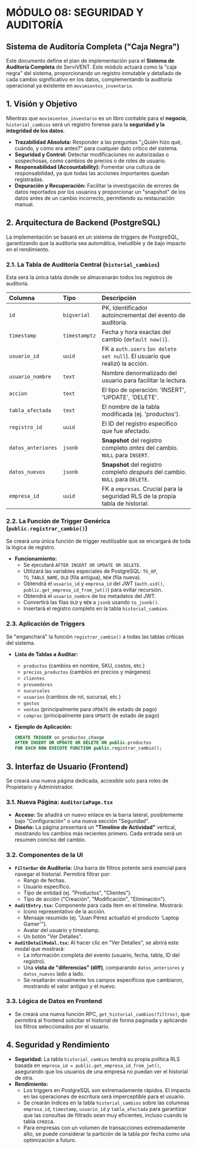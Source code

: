 # MÓDULO 08: SEGURIDAD Y AUDITORÍA
## Sistema de Auditoría Completa ("Caja Negra")

Este documento define el plan de implementación para el **Sistema de Auditoría Completa** de ServiVENT. Este módulo actuará como la "caja negra" del sistema, proporcionando un registro inmutable y detallado de cada cambio significativo en los datos, complementando la auditoría operacional ya existente en `movimientos_inventario`.

## 1. Visión y Objetivo

Mientras que `movimientos_inventario` es un libro contable para el **negocio**, `historial_cambios` será un registro forense para la **seguridad y la integridad de los datos**.

-   **Trazabilidad Absoluta:** Responder a las preguntas "¿Quién hizo qué, cuándo, y cómo era antes?" para cualquier dato crítico del sistema.
-   **Seguridad y Control:** Detectar modificaciones no autorizadas o sospechosas, como cambios de precios o de roles de usuario.
-   **Responsabilidad (Accountability):** Fomentar una cultura de responsabilidad, ya que todas las acciones importantes quedan registradas.
-   **Depuración y Recuperación:** Facilitar la investigación de errores de datos reportados por los usuarios y proporcionar un "snapshot" de los datos antes de un cambio incorrecto, permitiendo su restauración manual.

## 2. Arquitectura de Backend (PostgreSQL)

La implementación se basará en un sistema de triggers de PostgreSQL, garantizando que la auditoría sea automática, ineludible y de bajo impacto en el rendimiento.

### 2.1. La Tabla de Auditoría Central (`historial_cambios`)

Esta será la única tabla donde se almacenarán todos los registros de auditoría.

| Columna | Tipo | Descripción |
| :--- | :--- | :--- |
| `id` | `bigserial` | PK, Identificador autoincremental del evento de auditoría. |
| `timestamp` | `timestamptz` | Fecha y hora exactas del cambio (`default now()`). |
| `usuario_id` | `uuid` | FK a `auth.users` (`on delete set null`). El usuario que realizó la acción. |
| `usuario_nombre`| `text` | Nombre denormalizado del usuario para facilitar la lectura. |
| `accion` | `text` | El tipo de operación: 'INSERT', 'UPDATE', 'DELETE'. |
| `tabla_afectada` | `text` | El nombre de la tabla modificada (ej. 'productos'). |
| `registro_id` | `uuid` | El ID del registro específico que fue afectado. |
| `datos_anteriores`| `jsonb` | **Snapshot** del registro completo *antes* del cambio. `NULL` para `INSERT`. |
| `datos_nuevos` | `jsonb` | **Snapshot** del registro completo *después* del cambio. `NULL` para `DELETE`. |
| `empresa_id` | `uuid` | FK a `empresas`. Crucial para la seguridad RLS de la propia tabla de historial. |

### 2.2. La Función de Trigger Genérica (`public.registrar_cambio()`)

Se creará una única función de trigger reutilizable que se encargará de toda la lógica de registro.

-   **Funcionamiento:**
    -   Se ejecutará `AFTER INSERT OR UPDATE OR DELETE`.
    -   Utilizará las variables especiales de PostgreSQL: `TG_OP`, `TG_TABLE_NAME`, `OLD` (fila antigua), `NEW` (fila nueva).
    -   Obtendrá el `usuario_id` y `empresa_id` del JWT (`auth.uid()`, `public.get_empresa_id_from_jwt()`) para evitar recursión.
    -   Obtendrá el `usuario_nombre` de los metadatos del JWT.
    -   Convertirá las filas `OLD` y `NEW` a `jsonb` usando `to_jsonb()`.
    -   Insertará el registro completo en la tabla `historial_cambios`.

### 2.3. Aplicación de Triggers

Se "enganchará" la función `registrar_cambio()` a todas las tablas críticas del sistema.

-   **Lista de Tablas a Auditar:**
    -   `productos` (cambios en nombre, SKU, costos, etc.)
    -   `precios_productos` (cambios en precios y márgenes)
    -   `clientes`
    -   `proveedores`
    -   `sucursales`
    -   `usuarios` (cambios de rol, sucursal, etc.)
    -   `gastos`
    -   `ventas` (principalmente para `UPDATE` de estado de pago)
    -   `compras` (principalmente para `UPDATE` de estado de pago)

-   **Ejemplo de Aplicación:**
    ```sql
    CREATE TRIGGER on_productos_change
    AFTER INSERT OR UPDATE OR DELETE ON public.productos
    FOR EACH ROW EXECUTE FUNCTION public.registrar_cambio();
    ```

## 3. Interfaz de Usuario (Frontend)

Se creará una nueva página dedicada, accesible solo para roles de Propietario y Administrador.

### 3.1. Nueva Página: `AuditoriaPage.tsx`

-   **Acceso:** Se añadirá un nuevo enlace en la barra lateral, posiblemente bajo "Configuración" o una nueva sección "Seguridad".
-   **Diseño:** La página presentará un **"Timeline de Actividad"** vertical, mostrando los cambios más recientes primero. Cada entrada será un resumen conciso del cambio.

### 3.2. Componentes de la UI

-   **`FilterBar` de Auditoría:** Una barra de filtros potente será esencial para navegar el historial. Permitirá filtrar por:
    -   Rango de fechas.
    -   Usuario específico.
    -   Tipo de entidad (ej. "Productos", "Clientes").
    -   Tipo de acción ("Creación", "Modificación", "Eliminación").
-   **`AuditEntry.tsx`:** Componente para cada ítem en el timeline. Mostrará:
    -   Icono representativo de la acción.
    -   Mensaje resumido (ej. "Juan Pérez actualizó el producto 'Laptop Gamer'").
    -   Avatar del usuario y timestamp.
    -   Un botón "Ver Detalles".
-   **`AuditDetailModal.tsx`:** Al hacer clic en "Ver Detalles", se abrirá este modal que mostrará:
    -   La información completa del evento (usuario, fecha, tabla, ID del registro).
    -   Una **vista de "diferencias" (diff)**, comparando `datos_anteriores` y `datos_nuevos` lado a lado.
    -   Se resaltarán visualmente los campos específicos que cambiaron, mostrando el valor antiguo y el nuevo.

### 3.3. Lógica de Datos en Frontend

-   Se creará una nueva función RPC, `get_historial_cambios(filtros)`, que permitirá al frontend solicitar el historial de forma paginada y aplicando los filtros seleccionados por el usuario.

## 4. Seguridad y Rendimiento

-   **Seguridad:** La tabla `historial_cambios` tendrá su propia política RLS basada en `empresa_id = public.get_empresa_id_from_jwt()`, asegurando que los usuarios de una empresa no puedan ver el historial de otra.
-   **Rendimiento:**
    -   Los triggers en PostgreSQL son extremadamente rápidos. El impacto en las operaciones de escritura será imperceptible para el usuario.
    -   Se crearán índices en la tabla `historial_cambios` sobre las columnas `empresa_id`, `timestamp`, `usuario_id` y `tabla_afectada` para garantizar que las consultas de filtrado sean muy eficientes, incluso cuando la tabla crezca.
    -   Para empresas con un volumen de transacciones extremadamente alto, se puede considerar la partición de la tabla por fecha como una optimización a futuro.
